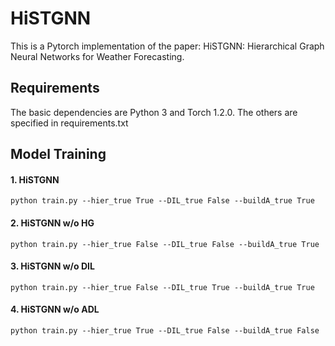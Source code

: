 # HiSTGNN
This is a Pytorch implementation of the paper: HiSTGNN: Hierarchical Graph Neural Networks for Weather Forecasting.

## Requirements
The basic dependencies are Python 3 and Torch 1.2.0. The others are specified in requirements.txt

## Model Training
#### 1. HiSTGNN
```
python train.py --hier_true True --DIL_true False --buildA_true True
```

#### 2. HiSTGNN w/o HG
```
python train.py --hier_true False --DIL_true False --buildA_true True
```

#### 3. HiSTGNN w/o DIL
```
python train.py --hier_true False --DIL_true True --buildA_true True
```

#### 4. HiSTGNN w/o ADL
```
python train.py --hier_true True --DIL_true False --buildA_true False
```

